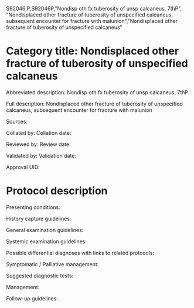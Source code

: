 S92046,P,S92046P,"Nondisp oth fx tuberosity of unsp calcaneus, 7thP", "Nondisplaced other fracture of tuberosity of unspecified calcaneus, subsequent encounter for fracture with malunion","Nondisplaced other fracture of tuberosity of unspecified calcaneus"
# Category title: Nondisplaced other fracture of tuberosity of unspecified calcaneus

Abbreviated description: Nondisp oth fx tuberosity of unsp calcaneus, 7thP

Full description: Nondisplaced other fracture of tuberosity of unspecified calcaneus, subsequent encounter for fracture with malunion

Sources:

Collated by:
Collation date:

Reviewed by:
Review date:

Validated by:
Validation date:

Approval UID:

# Protocol description

Presenting conditions:

History capture guidelines:

General examination guidelines:

Systemic examination guidelines:

Possible differential diagnoses with links to related protocols:

Symptomatic / Palliative management:

Suggested diagnostic tests:

Management:

Follow-up guidelines:
